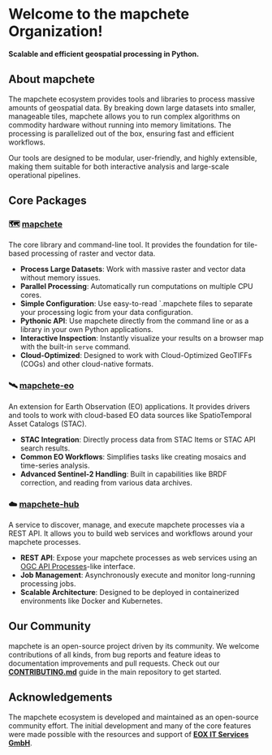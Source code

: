 # Welcome to the mapchete Organization!
  
**Scalable and efficient geospatial processing in Python.**


## About mapchete

The mapchete ecosystem provides tools and libraries to process massive amounts of geospatial data. By breaking down large datasets into smaller, manageable tiles, mapchete allows you to run complex algorithms on commodity hardware without running into memory limitations. The processing is parallelized out of the box, ensuring fast and efficient workflows.

Our tools are designed to be modular, user-friendly, and highly extensible, making them suitable for both interactive analysis and large-scale operational pipelines.


## Core Packages

### 🗺️ [mapchete](https://github.com/mapchete/mapchete)

The core library and command-line tool. It provides the foundation for tile-based processing of raster and vector data.

* **Process Large Datasets**: Work with massive raster and vector data without memory issues.
* **Parallel Processing**: Automatically run computations on multiple CPU cores.
* **Simple Configuration**: Use easy-to-read `.mapchete files to separate your processing logic from your data configuration.
* **Pythonic API**: Use mapchete directly from the command line or as a library in your own Python applications.
* **Interactive Inspection**: Instantly visualize your results on a browser map with the built-in `serve` command.
* **Cloud-Optimized**: Designed to work with Cloud-Optimized GeoTIFFs (COGs) and other cloud-native formats.

### 🛰️ [mapchete-eo](https://github.com/mapchete/mapchete-eo)

An extension for Earth Observation (EO) applications. It provides drivers and tools to work with cloud-based EO data sources like SpatioTemporal Asset Catalogs (STAC).

* **STAC Integration**: Directly process data from STAC Items or STAC API search results.
* **Common EO Workflows**: Simplifies tasks like creating mosaics and time-series analysis.
* **Advanced Sentinel-2 Handling**: Built in capabilities like BRDF correction, and reading from various data archives.

### ☁️ [mapchete-hub](https://github.com/mapchete/mapchete-hub)

A service to discover, manage, and execute mapchete processes via a REST API. It allows you to build web services and workflows around your mapchete processes.

* **REST API**: Expose your mapchete processes as web services using an [OGC API Processes](https://ogcapi.ogc.org/processes/)-like interface.
* **Job Management**: Asynchronously execute and monitor long-running processing jobs.
* **Scalable Architecture**: Designed to be deployed in containerized environments like Docker and Kubernetes.


## Our Community

mapchete is an open-source project driven by its community. We welcome contributions of all kinds, from bug reports and feature ideas to documentation improvements and pull requests. Check out our **[CONTRIBUTING.md](https://github.com/mapchete/mapchete/blob/main/CONTRIBUTING.md)** guide in the main repository to get started.

## Acknowledgements

The mapchete ecosystem is developed and maintained as an open-source community effort. The initial development and many of the core features were made possible with the resources and support of **[EOX IT Services GmbH](https://eox.at/)**.
